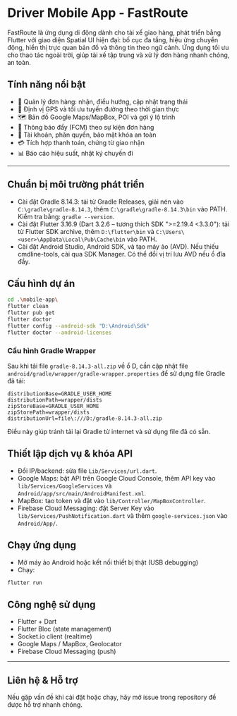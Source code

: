 # Driver Mobile App - FastRoute

FastRoute là ứng dụng di động dành cho tài xế giao hàng, phát triển bằng Flutter với giao diện Spatial UI hiện đại: bố cục đa tầng, hiệu ứng chuyển động, hiển thị trực quan bản đồ và thông tin theo ngữ cảnh. Ứng dụng tối ưu cho thao tác ngoài trời, giúp tài xế tập trung và xử lý đơn hàng nhanh chóng, an toàn.

## Tính năng nổi bật

- 🚗 Quản lý đơn hàng: nhận, điều hướng, cập nhật trạng thái
- 📍 Định vị GPS và tối ưu tuyến đường theo thời gian thực
- 🗺️ Bản đồ Google Maps/MapBox, POI và gợi ý lộ trình
- 📱 Thông báo đẩy (FCM) theo sự kiện đơn hàng
- 👤 Tài khoản, phân quyền, bảo mật khóa an toàn
- 💳 Tích hợp thanh toán, chứng từ giao nhận
- 📊 Báo cáo hiệu suất, nhật ký chuyến đi

---

## Chuẩn bị môi trường phát triển

- Cài đặt Gradle 8.14.3: tải từ Gradle Releases, giải nén vào `C:\gradle\gradle-8.14.3`, thêm `C:\gradle\gradle-8.14.3\bin` vào PATH. Kiểm tra bằng: `gradle --version`.
- Cài đặt Flutter 3.16.9 (Dart 3.2.6 – tương thích SDK ">=2.19.4 <3.3.0"): tải từ Flutter SDK archive, thêm `D:\flutter\bin` và `C:\Users\<user>\AppData\Local\Pub\Cache\bin` vào PATH.
- Cài đặt Android Studio, Android SDK, và tạo máy ảo (AVD). Nếu thiếu cmdline-tools, cài qua SDK Manager. Có thể đổi vị trí lưu AVD nếu ổ đĩa đầy.

## Cấu hình dự án

```bash
cd .\mobile-app\
flutter clean
flutter pub get
flutter doctor
flutter config --android-sdk "D:\Android\Sdk"
flutter doctor --android-licenses
```

### Cấu hình Gradle Wrapper

Sau khi tải file `gradle-8.14.3-all.zip` về ổ D, cần cập nhật file `android/gradle/wrapper/gradle-wrapper.properties` để sử dụng file Gradle đã tải:

```properties
distributionBase=GRADLE_USER_HOME
distributionPath=wrapper/dists
zipStoreBase=GRADLE_USER_HOME
zipStorePath=wrapper/dists
distributionUrl=file\:///D:/gradle-8.14.3-all.zip
```

Điều này giúp tránh tải lại Gradle từ internet và sử dụng file đã có sẵn.

## Thiết lập dịch vụ & khóa API

- Đổi IP/backend: sửa file `Lib/Services/url.dart`.
- Google Maps: bật API trên Google Cloud Console, thêm API key vào `lib/Services/GoogleServices` và `Android/app/src/main/AndroidManifest.xml`.
- MapBox: tạo token và đặt vào `lib/Controller/MapBoxController`.
- Firebase Cloud Messaging: đặt Server Key vào `lib/Services/PushNotification.dart` và thêm `google-services.json` vào `Android/App/`.

## Chạy ứng dụng

- Mở máy ảo Android hoặc kết nối thiết bị thật (USB debugging)
- Chạy:
```bash
flutter run
```

## Công nghệ sử dụng

- Flutter + Dart
- Flutter Bloc (state management)
- Socket.io client (realtime)
- Google Maps / MapBox, Geolocator
- Firebase Cloud Messaging (push)

---

## Liên hệ & Hỗ trợ

Nếu gặp vấn đề khi cài đặt hoặc chạy, hãy mở issue trong repository để được hỗ trợ nhanh chóng.
